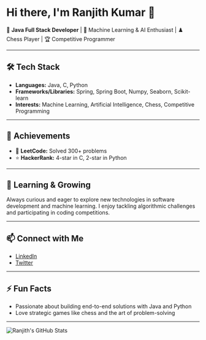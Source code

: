

<!---
Ranjith7935/Ranjith7935 is a ✨ special ✨ repository because its `README.md` (this file) appears on your GitHub profile.
You can click the Preview link to take a look at your changes.
--->
# Hi there, I'm Ranjith Kumar 👋

🚀 **Java Full Stack Developer** | 🧠 Machine Learning & AI Enthusiast | ♟️ Chess Player | 🏆 Competitive Programmer

---

## 🛠️ Tech Stack

- **Languages:** Java, C, Python  
- **Frameworks/Libraries:** Spring, Spring Boot, Numpy, Seaborn, Scikit-learn  
- **Interests:** Machine Learning, Artificial Intelligence, Chess, Competitive Programming

---

## 🏅 Achievements

- 🥇 **LeetCode:** Solved 300+ problems  
- ⭐ **HackerRank:** 4-star in C, 2-star in Python

---

## 🌱 Learning & Growing

Always curious and eager to explore new technologies in software development and machine learning. I enjoy tackling algorithmic challenges and participating in coding competitions.

---

## 📫 Connect with Me

- [LinkedIn](https://www.linkedin.com/in/ranjithkumar009/)
- [Twitter](#) <!-- Add your Twitter link here if you want -->

---

## ⚡ Fun Facts

- Passionate about building end-to-end solutions with Java and Python
- Love strategic games like chess and the art of problem-solving

---

![Ranjith's GitHub Stats](https://github-readme-stats.vercel.app/api?username=Ranjith7935&show_icons=true&theme=radical)
